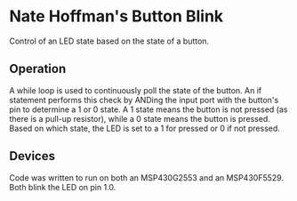 # Nate Hoffman's Button Blink

Control of an LED state based on the state of a button.

## Operation

A while loop is used to continuously poll the state of the button. An if statement performs this check by ANDing the input port with the button's pin to determine a 1 or 0 state. A 1 state means the button is not pressed (as there is a pull-up resistor), while a 0 state means the button is pressed. Based on which state, the LED is set to a 1 for pressed or 0 if not pressed.

## Devices

Code was written to run on both an MSP430G2553 and an MSP430F5529. Both blink the LED on pin 1.0.
